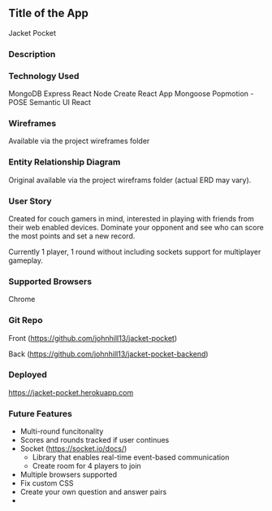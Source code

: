 
## Title of the App

Jacket Pocket

### Description



### Technology Used

MongoDB
Express
React
Node
Create React App 
Mongoose
Popmotion - POSE
Semantic UI React

### Wireframes

Available via the project wireframes folder

### Entity Relationship Diagram

Original available via the project wireframs folder (actual ERD may vary).

### User Story

Created for couch gamers in mind, interested in playing with friends from their web enabled devices. Dominate your opponent and see who can score the most points and set a new record.

Currently 1 player, 1 round without including sockets support for multiplayer gameplay.

### Supported Browsers

Chrome

### Git Repo 

Front (https://github.com/johnhill13/jacket-pocket)

Back (https://github.com/johnhill13/jacket-pocket-backend)

### Deployed

https://jacket-pocket.herokuapp.com

### Future Features

- Multi-round funcitonality
- Scores and rounds tracked if user continues
- Socket (https://socket.io/docs/)
    - Library that enables real-time event-based communication
    - Create room for 4 players to join
- Multiple browsers supported
- Fix custom CSS
- Create your own question and answer pairs
- 

